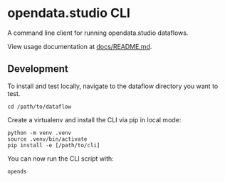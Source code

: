 # opendata.studio CLI

A command line client for running opendata.studio dataflows.

View usage documentation at [docs/README.md](https://github.com/opendatastudio/cli/blob/main/docs/README.md).


## Development

To install and test locally, navigate to the dataflow directory you want to
test.
```
cd /path/to/dataflow
```

Create a virtualenv and install the CLI via pip in local mode:
```
python -m venv .venv
source .venv/bin/activate
pip install -e [/path/to/cli]
```

You can now run the CLI script with:
```
opends
```
